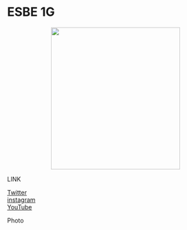 # ESBE 1G
<!DOCTYPE html>
<html>
<head>
	<p style="text-align:center;"><img src="https://github.com/NARI0978/ESBE-1G/blob/master/16/ESBE%201Gv16.0/pack_icon.png" width="300" height="330"><p>
<head>
	<p>LINK</p>
	<a href="https://twitter.com/channel_nari">Twitter</a><br>
	<a href="https://www.instagram.com/channel_nari/">instagram</a><br>
	<a href="https://www.youtube.com/channel/UCr0-2qXUZqqx2xKezrgwdbw">YouTube</a><br>
	<p>Photo</p>
</html>
